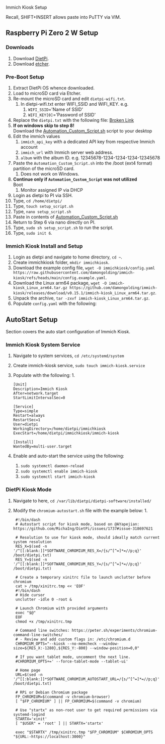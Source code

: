 Immich Kiosk Setup

Recall, SHIFT+INSERT allows paste into PuTTY via VIM.

## Raspberry Pi Zero 2 W Setup

### Downloads

1. Download [DietPi](https://dietpi.com/#download).
2. Download [etcher](https://etcher.balena.io/).

### Pre-Boot Setup

1. Extract DietPi OS whence downloaded.
2. Load to microSD card via Etcher.
3. Re-mount the microSD card and edit `dietpi-wifi.txt`.
   1. In dietpi-wifi.txt enter WIFI_SSID and WIFI_KEY. e.g.
      1. `WIFI_SSID`='Name of SSID'
      2. `WIFI_KEY[0]`='Password of SSID'
4. Replace the `dietpi.txt` with the following file: [Broken Link]()
5. **If on windows skip to step 8!** <br/> Download the [Automation_Custom_Script.sh]() script to your desktop
6. Edit the immich values
    1. `immich_api_key` with a dedicated API key from respective Immich account
    2. `immich_url` with Immich server web address.
    3. `album` with the album ID. e.g. 12345678-1234-1234-1234-12345678
7. Paste the `Automation_Custom_Script.sh` into the /boot (ext4 format) partition of the microSD card.
   1. Does not work on Windows.
8. **Continue only if `Automation_Custom_Script` was not utilized** <br/> Boot
   1. Monitor assigned IP via DHCP
9. Login as dietpi to PI via SSH.
10. Type, `cd /home/dietpi/`
11. Type, `touch setup_script.sh`
12. Type, `nano setup_script.sh`
13. Paste in contents of [Automation_Custom_Script.sh]()
14. Return to Step 6 via nano directly on PI.
15. Type, `sudo sh setup_script.sh` to run the script.
16. Type, `sudo init 6`.

### Immich Kiosk Install and Setup

1. Login as dietpi and navigate to home directory, `cd ~`.
2. Create immichkiosk folder, `mkdir immichkiosk`.
3. Download the example config file, `wget -O immichkiosk/config.yaml https://raw.githubusercontent.com/damongolding/immich-kiosk/refs/heads/main/config.example.yaml`.
4. Download the Linux arm64 package, `wget -O immich-kiosk_Linux_arm64.tar.gz https://github.com/damongolding/immich-kiosk/releases/download/v0.15.1/immich-kiosk_Linux_arm64.tar.gz`.
5. Unpack the archive, `tar -zxvf immich-kiosk_Linux_arm64.tar.gz`.
6. Populate `config.yaml` with the following:

## AutoStart Setup

Section covers the auto start configuration of Immich Kiosk.

### Immich Kiosk System Service

1. Navigate to system services, `cd /etc/systemd/system`
2. Create immich-kiosk service, `sudo touch immich-kiosk.service`
3. Populate with the following:
   1.  

       [Unit]
       Description=Immich Kiosk
       After=network.target
       StartLimitIntervalSec=0

       [Service]
       Type=simple
       Restart=always
       RestartSec=1
       User=dietpi
       WorkingDirectory=/home/dietpi/immichkiosk
       ExecStart=/home/dietpi/immichkiosk/immich-kiosk

       [Install]
       WantedBy=multi-user.target

4. Enable and auto-start the service using the following:
   1. `sudo systemctl daemon-reload`
   2. `sudo systemctl enable immich-kiosk`
   3. `sudo systemctl start immich-kiosk`

### DietPi Kiosk Mode

1. Navigate to here, `cd /var/lib/dietpi/dietpi-software/installed/`
2. Modify the `chromium-autostart.sh` file with the example below:
   1.  

        #!/bin/dash
        # Autostart script for kiosk mode, based on @AYapejian: https://github.com/MichaIng/DietPi/issues/1737#issue-318697621

        # Resolution to use for kiosk mode, should ideally match current system resolution
        RES_X=$(sed -n '/^[[:blank:]]*SOFTWARE_CHROMIUM_RES_X=/{s/^[^=]*=//p;q}' /boot/dietpi.txt)
        RES_Y=$(sed -n '/^[[:blank:]]*SOFTWARE_CHROMIUM_RES_Y=/{s/^[^=]*=//p;q}' /boot/dietpi.txt)

        # Create a temporary xinitrc file to launch unclutter before chromium
        cat > /tmp/xinitrc.tmp << 'EOF'
        #!/bin/dash
        # Hide cursor
        unclutter -idle 0 -root &

        # Launch Chromium with provided arguments
        exec "$@"
        EOF
        chmod +x /tmp/xinitrc.tmp

        # Command line switches: https://peter.sh/experiments/chromium-command-line-switches/
        # - Review and add custom flags in: /etc/chromium.d
        CHROMIUM_OPTS="--kiosk --no-memcheck --window-size=${RES_X:-1280},${RES_Y:-800} --window-position=0,0"

        # If you want tablet mode, uncomment the next line.
        #CHROMIUM_OPTS+=' --force-tablet-mode --tablet-ui'

        # Home page
        URL=$(sed -n '/^[[:blank:]]*SOFTWARE_CHROMIUM_AUTOSTART_URL=/{s/^[^=]*=//p;q}' /boot/dietpi.txt)

        # RPi or Debian Chromium package
        FP_CHROMIUM=$(command -v chromium-browser)
        [ "$FP_CHROMIUM" ] || FP_CHROMIUM=$(command -v chromium)

        # Use "startx" as non-root user to get required permissions via systemd-logind
        STARTX='xinit'
        [ "$USER" = 'root' ] || STARTX='startx'

        exec "$STARTX" /tmp/xinitrc.tmp "$FP_CHROMIUM" $CHROMIUM_OPTS "${URL:-https://localhost:3000}"
